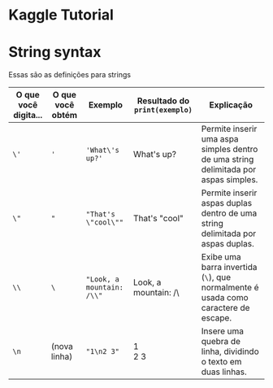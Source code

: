 # Kaggle Tutorial


# String syntax
Essas são as definições para strings 

| O que você digita... | O que você obtém | Exemplo                        | Resultado do `print(exemplo)`       | Explicação                                                                 |
|----------------------|------------------|--------------------------------|--------------------------------------|-----------------------------------------------------------------------------|
| `\'`                 | `'`              | `'What\'s up?'`               | What's up?                           | Permite inserir uma aspa simples dentro de uma string delimitada por aspas simples. |
| `\"`                 | `"`              | `"That's \"cool\""`           | That's "cool"                        | Permite inserir aspas duplas dentro de uma string delimitada por aspas duplas.       |
| `\\`                 | `\`              | `"Look, a mountain: /\\"`     | Look, a mountain: /\                | Exibe uma barra invertida (`\`), que normalmente é usada como caractere de escape.   |
| `\n`                 | (nova linha)     | `"1\n2 3"`                     | 1<br>2 3                             | Insere uma quebra de linha, dividindo o texto em duas linhas.                        |
